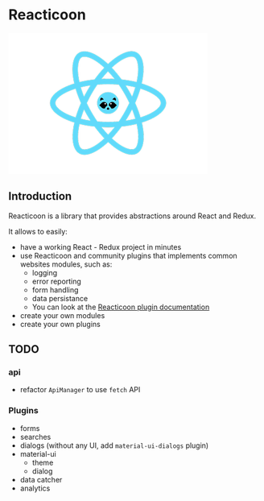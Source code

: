 # Reacticoon

![Reacticoon logo](./doc/logo.png)

## Introduction

Reacticoon is a library that provides abstractions around React and Redux.

It allows to easily:

- have a working React - Redux project in minutes
- use Reacticoon and community plugins that implements common websites modules, such as:
  - logging
  - error reporting
  - form handling
  - data persistance
  - You can look at the [Reacticoon plugin documentation](./doc/plugin.md)
- create your own modules
- create your own plugins

## TODO

### api

- refactor `ApiManager` to use `fetch` API

### Plugins

- forms
- searches
- dialogs (without any UI, add `material-ui-dialogs` plugin)
- material-ui
  - theme
  - dialog
- data catcher
- analytics
